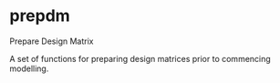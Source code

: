 # prepdm
Prepare Design Matrix

A set of functions for preparing design matrices prior to commencing modelling.